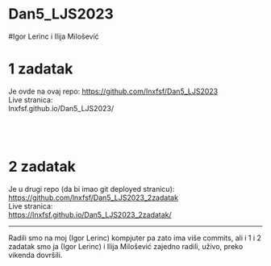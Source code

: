 # Dan5_LJS2023
#Igor Lerinc i Ilija Milošević<br>


# 1 zadatak 
Je ovde na ovaj repo: https://github.com/lnxfsf/Dan5_LJS2023 <br>
Live stranica:<br>
lnxfsf.github.io/Dan5_LJS2023/<br>
<br>
<br><br>

# 2 zadatak 
Je u drugi repo (da bi imao git deployed stranicu): https://github.com/lnxfsf/Dan5_LJS2023_2zadatak<br>
Live stranica:<br>
https://lnxfsf.github.io/Dan5_LJS2023_2zadatak/<br>


-------

Radili smo na moj (Igor Lerinc) kompjuter pa zato ima više commits, ali i 1 i 2 zadatak smo ja (Igor Lerinc) i Ilija Milošević zajedno radili, uživo, preko vikenda dovršili. 

